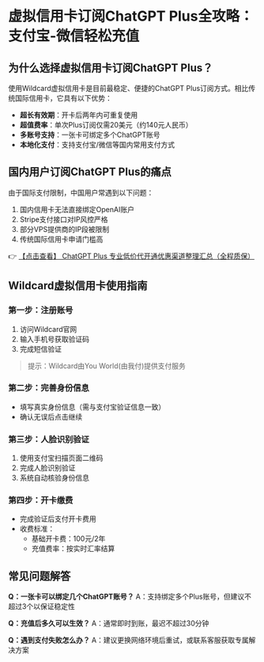 # 虚拟信用卡订阅ChatGPT Plus全攻略：支付宝-微信轻松充值

## 为什么选择虚拟信用卡订阅ChatGPT Plus？

使用Wildcard虚拟信用卡是目前最稳定、便捷的ChatGPT Plus订阅方式。相比传统国际信用卡，它具有以下优势：

- **超长有效期**：开卡后两年内可重复使用
- **超值费率**：单次Plus订阅仅需20美元（约140元人民币）
- **多账号支持**：一张卡可绑定多个ChatGPT账号
- **本地化支付**：支持支付宝/微信等国内常用支付方式

## 国内用户订阅ChatGPT Plus的痛点

由于国际支付限制，中国用户常遇到以下问题：

1. 国内信用卡无法直接绑定OpenAI账户
2. Stripe支付接口对IP风控严格
3. 部分VPS提供商的IP段被限制
4. 传统国际信用卡申请门槛高

👉 [【点击查看】 ChatGPT Plus 专业低价代开通优惠渠道整理汇总（全程质保）](https://bit.ly/DaiKai)

## Wildcard虚拟信用卡使用指南

### 第一步：注册账号
1. 访问Wildcard官网
2. 输入手机号获取验证码
3. 完成短信验证

> 提示：Wildcard由You World(由我付)提供支付服务

### 第二步：完善身份信息
- 填写真实身份信息（需与支付宝验证信息一致）
- 确认无误后点击继续

### 第三步：人脸识别验证
1. 使用支付宝扫描页面二维码
2. 完成人脸识别验证
3. 系统自动核验身份信息

### 第四步：开卡缴费
- 完成验证后支付开卡费用
- 收费标准：
  - 基础开卡费：100元/2年
  - 充值费率：按实时汇率结算

## 常见问题解答

**Q：一张卡可以绑定几个ChatGPT账号？**
A：支持绑定多个Plus账号，但建议不超过3个以保证稳定性

**Q：充值后多久可以生效？**
A：通常即时到账，最迟不超过30分钟

**Q：遇到支付失败怎么办？**
A：建议更换网络环境后重试，或联系客服获取专属解决方案